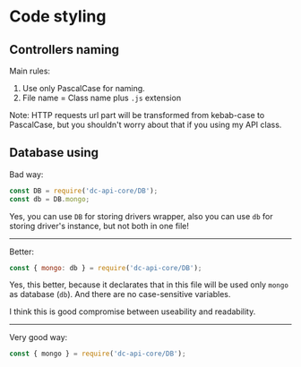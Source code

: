 # Code styling

## Controllers naming

Main rules:

1) Use only PascalCase for naming.
2) File name = Class name plus `.js` extension

Note:
HTTP requests url part will be transformed from kebab-case to PascalCase,
but you shouldn't worry about that if you using my API class.

## Database using

Bad way:

```js
const DB = require('dc-api-core/DB');
const db = DB.mongo;
```

Yes, you can use `DB` for storing drivers wrapper, also you can use `db`
for storing driver's instance, but not both in one file!

---------------------------------------------------------------------------

Better:

```js
const { mongo: db } = require('dc-api-core/DB');
```

Yes, this better, because it declarates that in this file will be used only
`mongo` as database (`db`). And there are no case-sensitive variables.

I think this is good compromise between useability and readability.

---------------------------------------------------------------------------

Very good way:

```js
const { mongo } = require('dc-api-core/DB');
```